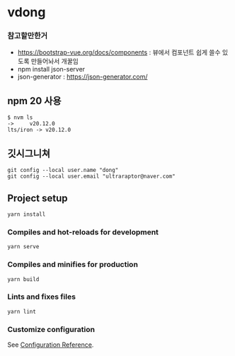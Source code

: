 # vdong

### 참고할만한거
- https://bootstrap-vue.org/docs/components : 뷰에서 컴포넌트 쉽게 쓸수 있도록 만들어놔서 개꿀임
- npm install json-server
- json-generator : https://json-generator.com/
## npm 20 사용 
```
$ nvm ls
->     v20.12.0
lts/iron -> v20.12.0
```

## 깃시그니쳐
```
git config --local user.name "dong"
git config --local user.email "ultraraptor@naver.com"
```

## Project setup
```
yarn install
```

### Compiles and hot-reloads for development
```
yarn serve
```

### Compiles and minifies for production
```
yarn build
```

### Lints and fixes files
```
yarn lint
```

### Customize configuration
See [Configuration Reference](https://cli.vuejs.org/config/).
